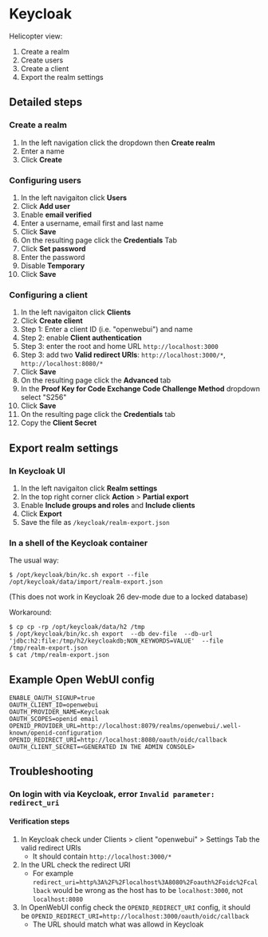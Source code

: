 # Keycloak

Helicopter view:

1. Create a realm
2. Create users
3. Create a client
4. Export the realm settings


## Detailed steps

### Create a realm

1. In the left navigation click the dropdown then **Create realm**
2. Enter a name
3. Click **Create**


### Configuring users

1. In the left navigaiton click **Users**
2. Click **Add user**
3. Enable **email verified**
4. Enter a username, email first and last name
5. Click **Save**
6. On the resulting page click the **Credentials** Tab
7. Click **Set password**
8. Enter the password
9. Disable **Temporary**
10. Click **Save**


### Configuring a client

1. In the left navigaiton click **Clients**
2. Click **Create client**
3. Step 1: Enter a client ID (i.e. "openwebui") and name
4. Step 2: enable **Client authentication**
5. Step 3: enter the root and home URL `http://localhost:3000` 
6. Step 3: add two **Valid redirect URIs**: `http://localhost:3000/*`, `http://localhost:8080/*`
8. Click **Save**
6. On the resulting page click the **Advanced** tab
7. In the **Proof Key for Code Exchange Code Challenge Method** dropdown select "S256"
8. Click **Save**
9. On the resulting page click the **Credentials** tab
10. Copy the **Client Secret**


## Export realm settings

### In Keycloak UI

1. In the left navigaiton click **Realm settings**
2. In the top right corner click **Action** > **Partial export**
3. Enable **Include groups and roles** and **Include clients**
4. Click **Export**
5. Save the file as `/keycloak/realm-export.json`

### In a shell of the Keycloak container

The usual way:

```
$ /opt/keycloak/bin/kc.sh export --file /opt/keycloak/data/import/realm-export.json
```

(This does not work in Keycloak 26 dev-mode due to a locked database)

Workaround:

```
$ cp cp -rp /opt/keycloak/data/h2 /tmp
$ /opt/keycloak/bin/kc.sh export  --db dev-file  --db-url 'jdbc:h2:file:/tmp/h2/keycloakdb;NON_KEYWORDS=VALUE'  --file /tmp/realm-export.json
$ cat /tmp/realm-export.json
```



## Example Open WebUI config

```
ENABLE_OAUTH_SIGNUP=true
OAUTH_CLIENT_ID=openwebui
OAUTH_PROVIDER_NAME=Keycloak
OAUTH_SCOPES=openid email
OPENID_PROVIDER_URL=http://localhost:8079/realms/openwebui/.well-known/openid-configuration
OPENID_REDIRECT_URI=http://localhost:8080/oauth/oidc/callback
OAUTH_CLIENT_SECRET=<GENERATED IN THE ADMIN CONSOLE>
```


## Troubleshooting

### On login with via Keycloak, error `Invalid parameter: redirect_uri`

#### Verification steps

1. In Keycloak check under Clients > client "openwebui" > Settings Tab the valid redirect URIs
   * It should contain `http://localhost:3000/*`
2. In the URL check the redirect URI
   * For example `redirect_uri=http%3A%2F%2Flocalhost%3A8080%2Foauth%2Foidc%2Fcallback` would be wrong as the host has to be `localhost:3000`, not `localhost:8080`
3. In OpenWebUI config check the `OPENID_REDIRECT_URI` config, it should be `OPENID_REDIRECT_URI=http://localhost:3000/oauth/oidc/callback`
   * The URL should match what was allowd in Keycloak
